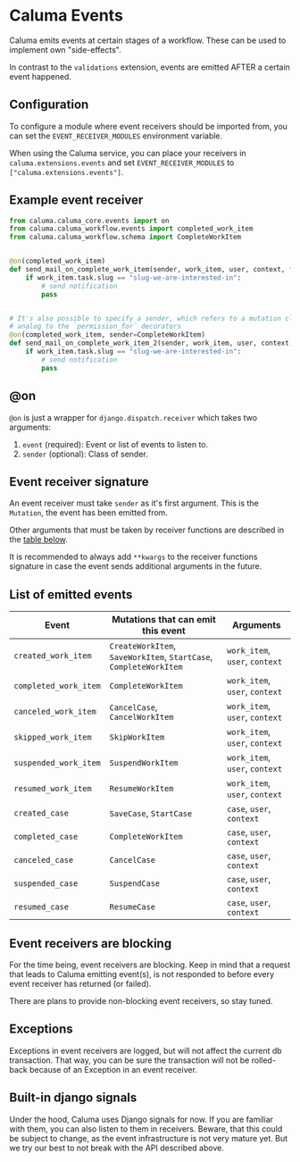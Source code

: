 # Caluma Events

Caluma emits events at certain stages of a workflow. These can be used to implement own "side-effects".

In contrast to the `validations` extension, events are emitted AFTER a certain event happened.

## Configuration

To configure a module where event receivers should be imported from, you can set the `EVENT_RECEIVER_MODULES` environment variable.

When using the Caluma service, you can place your receivers in `caluma.extensions.events` and set `EVENT_RECEIVER_MODULES` to
`["caluma.extensions.events"]`.

## Example event receiver

```python
from caluma.caluma_core.events import on
from caluma.caluma_workflow.events import completed_work_item
from caluma.caluma_workflow.schema import CompleteWorkItem


@on(completed_work_item)
def send_mail_on_complete_work_item(sender, work_item, user, context, **kwargs):
    if work_item.task.slug == "slug-we-are-interested-in":
        # send notification
        pass


# It's also possible to specify a sender, which refers to a mutation class,
# analog to the `permission_for` decorators
@on(completed_work_item, sender=CompleteWorkItem)
def send_mail_on_complete_work_item_2(sender, work_item, user, context, **kwargs):
    if work_item.task.slug == "slug-we-are-interested-in":
        # send notification
        pass
```

## @on

`@on` is just a wrapper for `django.dispatch.receiver` which takes two
arguments:

1. `event` (required): Event or list of events to listen to.
2. `sender` (optional): Class of sender.

## Event receiver signature

An event receiver must take `sender` as it's first argument. This is the `Mutation`, the event has been emitted from.

Other arguments that must be taken by receiver functions are described in the [table below](#list-of-emitted-events).

It is recommended to always add `**kwargs` to the receiver functions signature
in case the event sends additional arguments in the future.

## List of emitted events

| Event                 | Mutations that can emit this event                                | Arguments                      |
| --------------------- | ----------------------------------------------------------------- | ------------------------------ |
| `created_work_item`   | `CreateWorkItem`, `SaveWorkItem`, `StartCase`, `CompleteWorkItem` | `work_item`, `user`, `context` |
| `completed_work_item` | `CompleteWorkItem`                                                | `work_item`, `user`, `context` |
| `canceled_work_item`  | `CancelCase`, `CancelWorkItem`                                    | `work_item`, `user`, `context` |
| `skipped_work_item`   | `SkipWorkItem`                                                    | `work_item`, `user`, `context` |
| `suspended_work_item` | `SuspendWorkItem`                                                 | `work_item`, `user`, `context` |
| `resumed_work_item`   | `ResumeWorkItem`                                                  | `work_item`, `user`, `context` |
| `created_case`        | `SaveCase`, `StartCase`                                           | `case`, `user`, `context`      |
| `completed_case`      | `CompleteWorkItem`                                                | `case`, `user`, `context`      |
| `canceled_case`       | `CancelCase`                                                      | `case`, `user`, `context`      |
| `suspended_case`      | `SuspendCase`                                                     | `case`, `user`, `context`      |
| `resumed_case`        | `ResumeCase`                                                      | `case`, `user`, `context`      |

## Event receivers are blocking

For the time being, event receivers are blocking. Keep in mind that a request that leads to Caluma
emitting event(s), is not responded to before every event receiver has returned (or failed).

There are plans to provide non-blocking event receivers, so stay tuned.

## Exceptions

Exceptions in event receivers are logged, but will not affect the current db transaction.
That way, you can be sure the transaction will not be rolled-back because of an Exception in an event receiver.

## Built-in django signals

Under the hood, Caluma uses Django signals for now. If you are familiar with them, you can also listen
to them in receivers. Beware, that this could be subject to change, as the event infrastructure
is not very mature yet. But we try our best to not break with the API described above.
